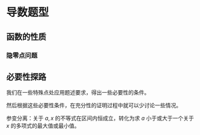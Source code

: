 # 导数题型

## 函数的性质


### 隐零点问题


## 必要性探路

我们在一些特殊点处应用题述要求，得出一些必要性的条件。

然后根据这些必要性条件，在充分性的证明过程中就可以少讨论一些情况。

参变分离：关于 $a,x$ 的不等式在区间内恒成立，转化为求 $a$ 小于或大于一个关于 $x$ 的多项式的最大值或最小值。

